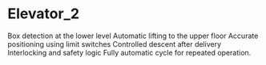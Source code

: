 # Elevator_2
Box detection at the lower level Automatic lifting to the upper floor Accurate positioning using limit switches Controlled descent after delivery Interlocking and safety logic Fully automatic cycle for repeated operation.
